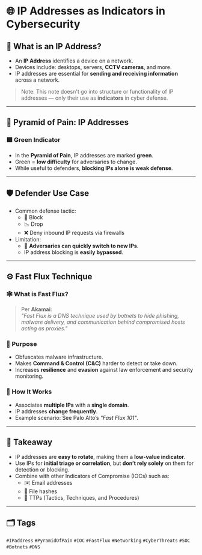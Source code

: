 # 🌐 IP Addresses as Indicators in Cybersecurity

## 📌 What is an IP Address?
- An **IP Address** identifies a device on a network.
- Devices include: desktops, servers, **CCTV cameras**, and more.
- IP addresses are essential for **sending and receiving information** across a network.

> Note: This note doesn't go into structure or functionality of IP addresses — only their use as **indicators** in cyber defense.

---

## 🧱 Pyramid of Pain: IP Addresses

### 🟩 Green Indicator
- In the **Pyramid of Pain**, IP addresses are marked **green**.
- Green = **low difficulty** for adversaries to change.
- While useful to defenders, **blocking IPs alone is weak defense**.

---

## 🛡️ Defender Use Case
- Common defense tactic:
  - 🚫 Block
  - 📉 Drop
  - ❌ Deny inbound IP requests via firewalls
- Limitation:
  - 🔄 **Adversaries can quickly switch to new IPs**.
  - IP address blocking is **easily bypassed**.

---

## ⚙️ Fast Flux Technique

### 🕸️ What is Fast Flux?
> Per **Akamai**:  
> _"Fast Flux is a DNS technique used by botnets to hide phishing, malware delivery, and communication behind compromised hosts acting as proxies."_

### 🧠 Purpose
- Obfuscates malware infrastructure.
- Makes **Command & Control (C&C)** harder to detect or take down.
- Increases **resilience** and **evasion** against law enforcement and security monitoring.

### 🧪 How It Works
- Associates **multiple IPs** with a **single domain**.
- IP addresses **change frequently**.
- Example scenario: See Palo Alto’s *"Fast Flux 101"*.

---

## 🚨 Takeaway
- IP addresses are **easy to rotate**, making them a **low-value indicator**.
- Use IPs for **initial triage or correlation**, but **don’t rely solely** on them for detection or blocking.
- Combine with other Indicators of Compromise (IOCs) such as:
  - ✉️ Email addresses
  - 🧬 File hashes
  - 🧠 TTPs (Tactics, Techniques, and Procedures)

---

## 🗂️ Tags
`#IPaddress` `#PyramidOfPain` `#IOC` `#FastFlux` `#Networking` `#CyberThreats` `#SOC` `#Botnets` `#DNS`
